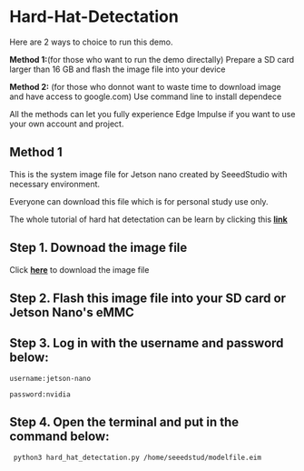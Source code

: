 # Hard-Hat-Detectation

Here are 2 ways to choice to run this demo. 

**Method 1:**(for those who want to run the demo directally) Prepare a SD card larger than 16 GB and flash the image file into your device

**Method 2:** (for those who donnot want to waste time to download image and have access to google.com) Use command line to install dependece

All the methods can let you fully experience Edge Impulse if you want to use your own account and project.

## Method 1

This is the system image file for Jetson nano created by SeeedStudio with necessary environment.

Everyone can download this file which is for personal study use only.

The whole tutorial of hard hat detectation can be learn by clicking this [**link**](https://wiki.seeedstudio.com/HardHat/#deploy-the-ml-model-through-linux-python-sdk)

## Step 1. Downoad the image file

Click [**here**]() to download the image file

## Step 2. Flash this image file into your SD card or Jetson Nano's eMMC

## Step 3. Log in with the username and password below:

    username:jetson-nano

    password:nvidia
    
## Step 4. Open the terminal and put in the command below:

     python3 hard_hat_detectation.py /home/seeedstud/modelfile.eim
     

